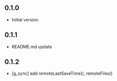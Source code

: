 ## 0.1.0

- Initial version.

## 0.1.1

- README.md update

## 0.1.2

- [g_sync] add remoteLastSaveTime(), remoteFiles()